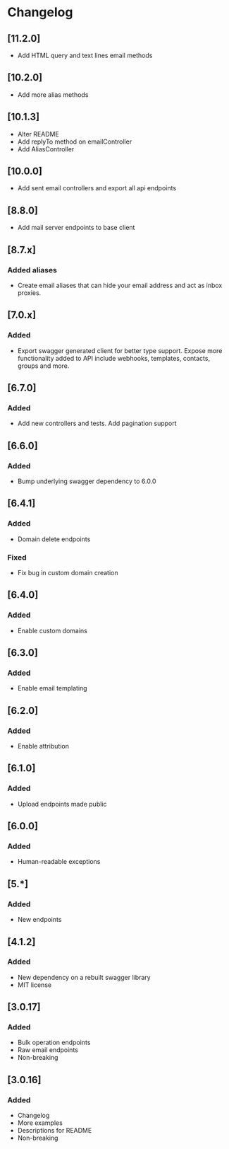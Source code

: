 # Changelog


## [11.2.0]
- Add HTML query and text lines email methods

## [10.2.0]
- Add more alias methods

## [10.1.3]
- Alter README
- Add replyTo method on emailController
- Add AliasController

## [10.0.0]
- Add sent email controllers and export all api endpoints

## [8.8.0]
- Add mail server endpoints to base client

## [8.7.x]
### Added aliases
- Create email aliases that can hide your email address and act as inbox proxies.

## [7.0.x]
### Added
- Export swagger generated client for better type support. Expose more functionality added to API include webhooks, templates, contacts, groups and more.

## [6.7.0]
### Added
- Add new controllers and tests. Add pagination support

## [6.6.0]
### Added
- Bump underlying swagger dependency to 6.0.0

## [6.4.1]
### Added
- Domain delete endpoints
### Fixed
- Fix bug in custom domain creation

## [6.4.0]
### Added
- Enable custom domains

## [6.3.0]
### Added
- Enable email templating

## [6.2.0]
### Added
- Enable attribution

## [6.1.0]
### Added
- Upload endpoints made public

## [6.0.0]
### Added
- Human-readable exceptions

## [5.*]
### Added
- New endpoints 

## [4.1.2]
### Added
- New dependency on a rebuilt swagger library
- MIT license

## [3.0.17]
### Added
- Bulk operation endpoints
- Raw email endpoints
- Non-breaking

## [3.0.16]
### Added
- Changelog
- More examples
- Descriptions for README
- Non-breaking
